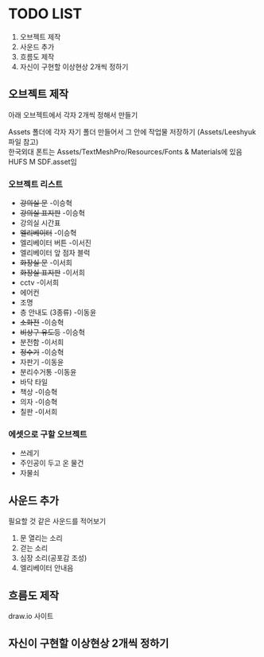 # TODO LIST
1. 오브젝트 제작
2. 사운드 추가
3. 흐름도 제작
4. 자신이 구현할 이상현상 2개씩 정하기

## 오브젝트 제작
아래 오브젝트에서 각자 2개씩 정해서 만들기

Assets 폴더에 각자 자기 폴더 만들어서 그 안에 작업물 저장하기 (Assets/Leeshyuk 파일 참고)   
한국외대 폰트는 Assets/TextMeshPro/Resources/Fonts & Materials에 있음   
HUFS M SDF.asset임

### 오브젝트 리스트
* ~~강의실 문~~ -이승혁
* ~~강의실 표지판~~ -이승혁
* 강의실 시간표
* ~~엘리베이터~~ -이승혁
* 엘리베이터 버튼 -이서진
* 엘리베이터 앞 점자 블럭
* ~~화장실 문~~ -이서희
* ~~화장실 표지판~~ -이서희
* cctv -이서희
* 에어컨
* 조명
* 층 안내도 (3종류) -이동윤
* ~~소화전~~ -이승혁
* ~~비상구 유도등~~ -이승혁
* 분전함 -이서희
* ~~정수기~~ -이승혁
* 자판기 -이동윤
* 분리수거통 -이동윤
* 바닥 타일
* 책상 -이승혁
* 의자 -이승혁
* 칠판 -이서희

### 에셋으로 구할 오브젝트
* 쓰레기
* 주인공이 두고 온 물건
* 자물쇠

## 사운드 추가
필요할 것 같은 사운드를 적어보기   

1. 문 열리는 소리
2. 걷는 소리
3. 심장 소리(공포감 조성)
4. 엘리베이터 안내음

## 흐름도 제작
draw.io 사이트


## 자신이 구현할 이상현상 2개씩 정하기
